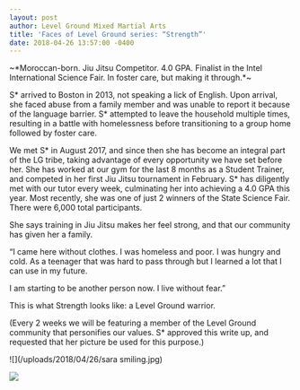 ```yaml
---
layout: post
author: Level Ground Mixed Martial Arts
title: 'Faces of Level Ground series: “Strength”'
date: 2018-04-26 13:57:00 -0400
---
```

\~\*Moroccan-born. Jiu Jitsu Competitor. 4.0 GPA. Finalist in the Intel International Science Fair. In foster care, but making it through.\*\~

S\* arrived to Boston in 2013, not speaking a lick of English. Upon arrival, she faced abuse from a family member and was unable to report it because of the language barrier. S\* attempted to leave the household multiple times, resulting in a battle with homelessness before transitioning to a group home followed by foster care.

We met S\* in August 2017, and since then she has become an integral part of the LG tribe, taking advantage of every opportunity we have set before her. She has worked at our gym for the last 8 months as a Student Trainer, and competed in her first Jiu Jitsu tournament in February. S\* has diligently met with our tutor every week, culminating her into achieving a 4.0 GPA this year. Most recently, she was one of just 2 winners of the State Science Fair. There were 6,000 total participants.

She says training in Jiu Jitsu makes her feel strong, and that our community has given her a family.

“I came here without clothes. I was homeless and poor. I was hungry and cold. As a teenager that was hard to pass through but I learned a lot that I can use in my future.

I am starting to be another person now. I live without fear.”

This is what Strength looks like: a Level Ground warrior.

\(Every 2 weeks we will be featuring a member of the Level Ground community that personifies our values. S\* approved this write up, and requested that her picture be used for this purpose.)

![](/uploads/2018/04/26/sara smiling.jpg)

![](/assets/image/gym-hero.jpg)